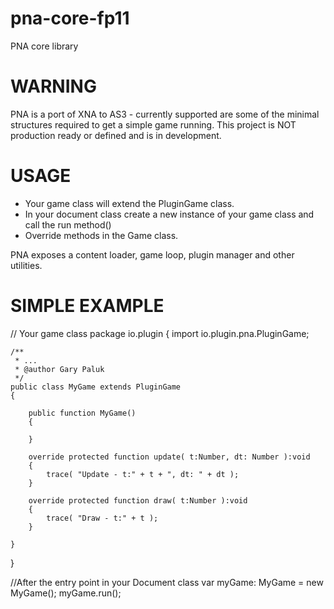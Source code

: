 pna-core-fp11
=============

PNA core library

WARNING
=======================
PNA is a port of XNA to AS3 - currently supported are some of the minimal structures required to get a simple game running. This project is NOT production ready or defined and is in development.

USAGE
=======================
- Your game class will extend the PluginGame class.
- In your document class create a new instance of your game class and call the run method()
- Override methods in the Game class.

PNA exposes a content loader, game loop, plugin manager and other utilities.

SIMPLE EXAMPLE
=======================

// Your game class
package io.plugin 
{
	import io.plugin.pna.PluginGame;
	
	/**
	 * ...
	 * @author Gary Paluk
	 */
	public class MyGame extends PluginGame
	{
		
		public function MyGame() 
		{
			
		}
		
		override protected function update( t:Number, dt: Number ):void 
		{
			trace( "Update - t:" + t + ", dt: " + dt );
		}
		
		override protected function draw( t:Number ):void 
		{
			trace( "Draw - t:" + t );
		}
		
	}

}

//After the entry point in your Document class
var myGame: MyGame = new MyGame();
myGame.run();